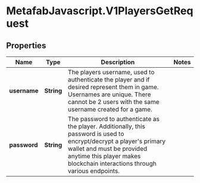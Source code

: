 # MetafabJavascript.V1PlayersGetRequest

## Properties

Name | Type | Description | Notes
------------ | ------------- | ------------- | -------------
**username** | **String** | The players username, used to authenticate the player and if desired represent them in game. Usernames are unique. There cannot be 2 users with the same username created for a game. | 
**password** | **String** | The password to authenticate as the player. Additionally, this password is used to encrypt/decrypt a player&#39;s primary wallet and must be provided anytime this player makes blockchain interactions through various endpoints. | 


